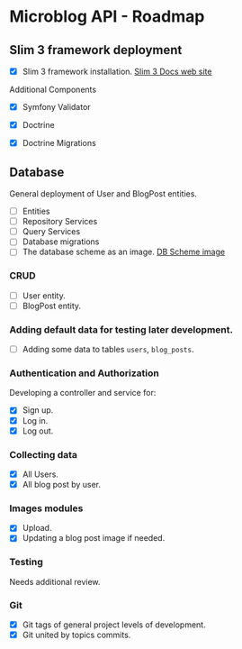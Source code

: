 # Microblog API - Roadmap

## Slim 3 framework deployment

- [x] Slim 3 framework installation.
	[Slim 3 Docs web site](https://www.slimframework.com/docs/v3/)
	
Additional Components

- [x] Symfony Validator
- [x] Doctrine
- [x] Doctrine Migrations


## Database

General deployment of User and BlogPost entities.

- [ ] Entities
- [ ] Repository Services
- [ ] Query Services
- [ ] Database migrations
- [ ] The database scheme as an image.
	[DB Scheme image]()

### CRUD

- [ ] User entity.
- [ ] BlogPost entity.

### Adding default data for testing later development.

- [ ] Adding some data to tables `users`, `blog_posts`.

### Authentication and Authorization

Developing a controller and service for:

- [x] Sign up.
- [x] Log in.
- [x] Log out.

### Collecting data
- [x] All Users.
- [x] All blog post by user.

### Images modules
- [x] Upload.
- [x] Updating a blog post image if needed.

### Testing
Needs additional review.

### Git
- [x] Git tags of general project levels of development.
- [x] Git united by topics commits.